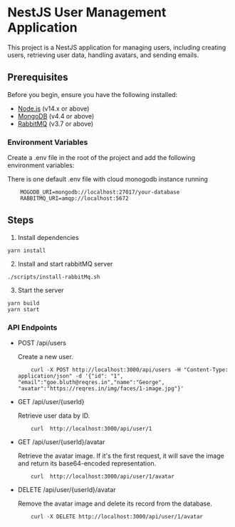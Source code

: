 # NestJS User Management Application

This project is a NestJS application for managing users, including creating users, retrieving user data, handling avatars, and sending emails.

## Prerequisites

Before you begin, ensure you have the following installed:

- [Node.js](https://nodejs.org/) (v14.x or above)
- [MongoDB](https://www.mongodb.com/) (v4.4 or above)
- [RabbitMQ](https://www.rabbitmq.com/) (v3.7 or above)

### Environment Variables
Create a .env file in the root of the project and add the following environment variables:

There is one default .env file with cloud monogodb instance running
```
    MOGODB_URI=mongodb://localhost:27017/your-database
    RABBITMQ_URI=amqp://localhost:5672
```

## Steps

1. Install dependencies
```
yarn install
```
2. Install and start rabbitMQ server
```
./scripts/install-rabbitMq.sh
```
3. Start the server
```
yarn build
yarn start
```


### API Endpoints

- POST /api/users

    Create a new user.

    ```
        curl -X POST http://localhost:3000/api/users -H "Content-Type: application/json" -d '{"id": "1", "email":"goe.bluth@reqres.in","name":"George", "avatar":"https://reqres.in/img/faces/1-image.jpg"}'
    ```

- GET /api/user/{userId}

    Retrieve user data by ID.
    ```
        curl  http://localhost:3000/api/user/1
    ```

- GET /api/user/{userId}/avatar

    Retrieve the avatar image. If it's the first request, it will save the image and return its base64-encoded representation.
    ```
        curl  http://localhost:3000/api/user/1/avatar
    ```

- DELETE /api/user/{userId}/avatar

    Remove the avatar image and delete its record from the database.
    ```
        curl -X DELETE http://localhost:3000/api/user/1/avatar
    ```